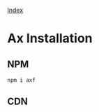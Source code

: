<!--NAVIGATION-->
<a class="app-navigation" href="/docs/index.md">Index</a>

<!--MARKDOWN-->
Ax Installation
===============

NPM
---

```shell
npm i axf
```

CDN
---
